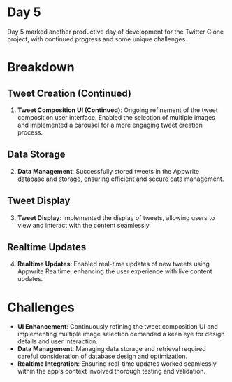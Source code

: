 # Day 5

Day 5 marked another productive day of development for the Twitter Clone project, with continued progress and some unique challenges.

# Breakdown
## Tweet Creation (Continued)
1. **Tweet Composition UI (Continued)**: Ongoing refinement of the tweet composition user interface. Enabled the selection of multiple images and implemented a carousel for a more engaging tweet creation process.

## Data Storage
2. **Data Management**: Successfully stored tweets in the Appwrite database and storage, ensuring efficient and secure data management.

## Tweet Display
3. **Tweet Display**: Implemented the display of tweets, allowing users to view and interact with the content seamlessly.

## Realtime Updates
4. **Realtime Updates**: Enabled real-time updates of new tweets using Appwrite Realtime, enhancing the user experience with live content updates.

# Challenges
- **UI Enhancement**: Continuously refining the tweet composition UI and implementing multiple image selection demanded a keen eye for design details and user interaction.
- **Data Management**: Managing data storage and retrieval required careful consideration of database design and optimization.
- **Realtime Integration**: Ensuring real-time updates worked seamlessly within the app's context involved thorough testing and validation.
